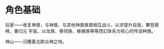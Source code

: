 # 角色基础

玩家——收复神兽，与神兽、与其他神兽族类相互战斗，以求提升自我，攀登巅峰，重归元 宇宙。以龙族、泰坦族、蜥蜴族等等西幻体系为核心的传说种族。&#x20;

神山——沉睡着北欧众神之地。
